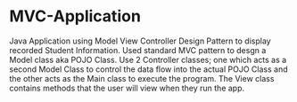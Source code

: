 # MVC-Application
Java Application using Model View Controller Design Pattern to display recorded Student Information. Used standard MVC pattern to desgn a Model class aka POJO Class. Use 2 Controller classes; one which acts as a second Model Class to control the data flow into the actual POJO Class and the other acts as the Main class to execute the program. The View class contains methods that the user will view when they run the app.
